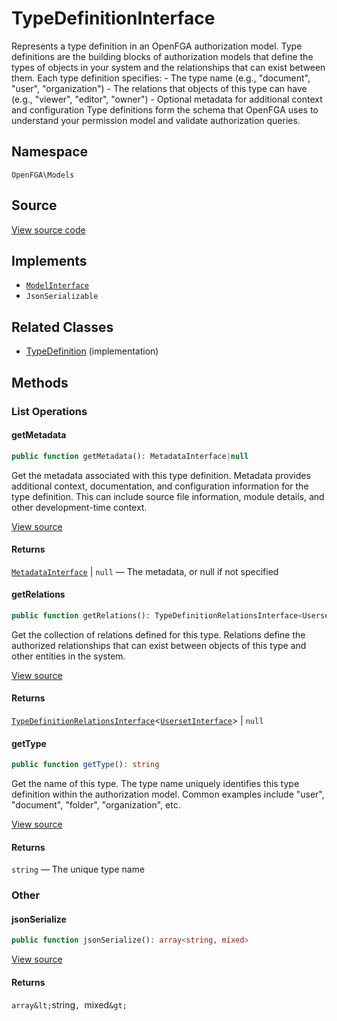 # TypeDefinitionInterface

Represents a type definition in an OpenFGA authorization model. Type definitions are the building blocks of authorization models that define the types of objects in your system and the relationships that can exist between them. Each type definition specifies: - The type name (e.g., &quot;document&quot;, &quot;user&quot;, &quot;organization&quot;) - The relations that objects of this type can have (e.g., &quot;viewer&quot;, &quot;editor&quot;, &quot;owner&quot;) - Optional metadata for additional context and configuration Type definitions form the schema that OpenFGA uses to understand your permission model and validate authorization queries.

## Namespace
`OpenFGA\Models`

## Source
[View source code](https://github.com/evansims/openfga-php/blob/main/src/Models/TypeDefinitionInterface.php)

## Implements
* [`ModelInterface`](ModelInterface.md)
* `JsonSerializable`

## Related Classes
* [TypeDefinition](Models/TypeDefinition.md) (implementation)

## Methods

### List Operations
#### getMetadata

```php
public function getMetadata(): MetadataInterface|null
```

Get the metadata associated with this type definition. Metadata provides additional context, documentation, and configuration information for the type definition. This can include source file information, module details, and other development-time context.

[View source](https://github.com/evansims/openfga-php/blob/main/src/Models/TypeDefinitionInterface.php#L39)

#### Returns
[`MetadataInterface`](MetadataInterface.md) &#124; `null` — The metadata, or null if not specified
#### getRelations

```php
public function getRelations(): TypeDefinitionRelationsInterface<UsersetInterface>|null
```

Get the collection of relations defined for this type. Relations define the authorized relationships that can exist between objects of this type and other entities in the system.

[View source](https://github.com/evansims/openfga-php/blob/main/src/Models/TypeDefinitionInterface.php#L49)

#### Returns
[`TypeDefinitionRelationsInterface`](Models/Collections/TypeDefinitionRelationsInterface.md)&lt;[`UsersetInterface`](UsersetInterface.md)&gt; &#124; `null`
#### getType

```php
public function getType(): string
```

Get the name of this type. The type name uniquely identifies this type definition within the authorization model. Common examples include &quot;user&quot;, &quot;document&quot;, &quot;folder&quot;, &quot;organization&quot;, etc.

[View source](https://github.com/evansims/openfga-php/blob/main/src/Models/TypeDefinitionInterface.php#L60)

#### Returns
`string` — The unique type name
### Other
#### jsonSerialize

```php
public function jsonSerialize(): array<string, mixed>
```

[View source](https://github.com/evansims/openfga-php/blob/main/src/Models/TypeDefinitionInterface.php#L66)

#### Returns
`array&lt;`string`, `mixed`&gt;`
